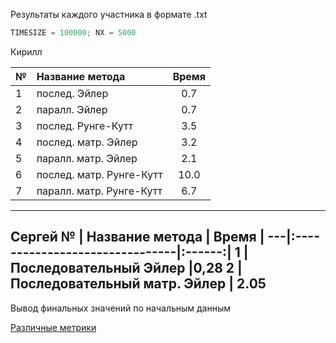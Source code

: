Результаты каждого участника в формате .txt

```c
TIMESIZE = 100000; NX = 5000
```
Кирилл

 № |        Название метода         | Время  |
---|:-------------------------------|:------:|
 1 |        послед. Эйлер           |0.7     |
 2 |        паралл. Эйлер           |0.7     |
 3 |      послед. Рунге-Кутт        |3.5     |
 4 |      послед. матр. Эйлер       |3.2     |
 5 |      паралл. матр. Эйлер       |2.1     |
 6 |     послед. матр. Рунге-Кутт   |10.0    |
 7 |     паралл. матр. Рунге-Кутт   |6.7     |

___
Сергей
 № |        Название метода         | Время  |
---|:-------------------------------|:------:|
1  | Последовательный Эйлер         |0,28
2  | Последовательный матр. Эйлер   | 2.05
---
Вывод финальных значений по начальным данным

[Различные метрики](https://habrahabr.ru/post/101338/)

